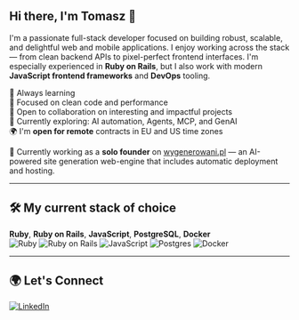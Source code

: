 ## Hi there, I'm Tomasz 👋

I'm a passionate full-stack developer focused on building robust, scalable, and delightful web and mobile applications. I enjoy working across the stack — from clean backend APIs to pixel-perfect frontend interfaces. I'm especially experienced in **Ruby on Rails**, but I also work with modern **JavaScript frontend frameworks** and **DevOps** tooling.

🧠 Always learning  
🚀 Focused on clean code and performance  
🤝 Open to collaboration on interesting and impactful projects  
🎯 Currently exploring: AI automation, Agents, MCP, and GenAI  
🌍 I'm **open for remote** contracts in EU and US time zones

💼 Currently working as a **solo founder** on [wygenerowani.pl](https://wygenerowani.pl) — an AI-powered site generation web-engine that includes automatic deployment and hosting.


---

## 🛠️ My current stack of choice

**Ruby**, **Ruby on Rails**, **JavaScript**, **PostgreSQL**, **Docker**  
<img alt="Ruby" src="https://img.shields.io/badge/ruby-%23DD0031.svg?&style=flat&logo=ruby&logoColor=white"/> <img alt="Ruby on Rails" src="https://img.shields.io/badge/rails-%23CC0000.svg?style=flat&logo=ruby-on-rails&logoColor=white"/> <img alt="JavaScript" src="https://img.shields.io/badge/javascript-%23323330.svg?&style=flat&logo=javascript&logoColor=%23F7DF1E"/> <img alt="Postgres" src="https://img.shields.io/badge/postgres-%23316192.svg?&style=flat&logo=postgresql&logoColor=white"/> <img alt="Docker" src="https://img.shields.io/badge/docker-%230db7ed.svg?style=flat&logo=docker&logoColor=white"/>

---

## 🌍 Let's Connect

[![LinkedIn](https://img.shields.io/badge/LinkedIn-Tomasz%20L-%230077B5.svg?&style=for-the-badge&logo=linkedin&logoColor=white)](https://www.linkedin.com/in/tomasz-l-7982a117/)
